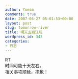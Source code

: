 ```yaml
---
author: Yonsm
comments: true
date: 2007-06-27 05:01:53+00:00
layout: post
slug: tomorrow-river
title: 明天去丽江玩
wordpress_id: 343
categories:
- 日志
---
```


RT  
时间可能十天左右。  
相关事项顺延，抱歉！

